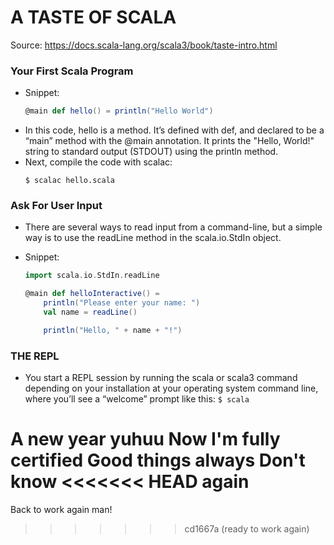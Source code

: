 # A TASTE OF SCALA

Source: https://docs.scala-lang.org/scala3/book/taste-intro.html

### Your First Scala Program

- Snippet:
  ```scala
  @main def hello() = println("Hello World")
  ```
- In this code, hello is a method. It’s defined with def, and declared to be a “main” method with the @main annotation. It prints the "Hello, World!" string to standard output (STDOUT) using the println method.
- Next, compile the code with scalac:
  ```shell
  $ scalac hello.scala
  ```

### Ask For User Input

- There are several ways to read input from a command-line, but a simple way is to use the readLine method in the scala.io.StdIn object.
- Snippet:

  ```scala
  import scala.io.StdIn.readLine

  @main def helloInteractive() =
      println("Please enter your name: ")
      val name = readLine()

      println("Hello, " + name + "!")

  ```

### THE REPL

- You start a REPL session by running the scala or scala3 command depending on your installation at your operating system command line, where you’ll see a “welcome” prompt like this: `$ scala`

A new year yuhuu
Now I'm fully certified
Good things always
Don't know
<<<<<<< HEAD
again
=======
Back to work again man!
>>>>>>> cd1667a (ready to work again)
